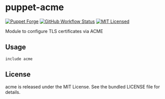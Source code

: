 puppet-acme
===========

[![Puppet Forge](https://img.shields.io/puppetforge/v/halyard/acme.svg)](https://forge.puppetlabs.com/halyard/acme)
[![GitHub Workflow Status](https://img.shields.io/actions/github/workflow/status/halyard/puppet-acme/build.yml?branch=main)](https://github.com/halyard/puppet-acme/actions)
[![MIT Licensed](http://img.shields.io/badge/license-MIT-green.svg?style=flat)](https://tldrlegal.com/license/mit-license)

Module to configure TLS certificates via ACME

## Usage

```puppet
include acme
```

## License

acme is released under the MIT License. See the bundled LICENSE file for details.

